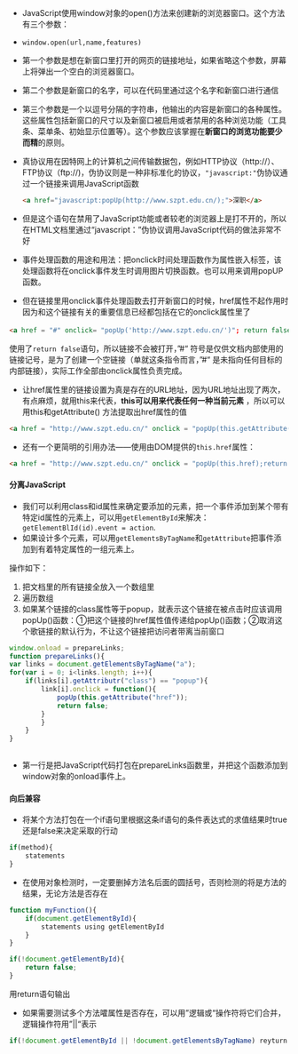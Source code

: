 - JavaScript使用window对象的open()方法来创建新的浏览器窗口。这个方法有三个参数：

- `window.open(url,name,features)`

- 第一个参数是想在新窗口里打开的网页的链接地址，如果省略这个参数，屏幕上将弹出一个空白的浏览器窗口。

- 第二个参数是新窗口的名字，可以在代码里通过这个名字和新窗口进行通信

- 第三个参数是一个以逗号分隔的字符串，他输出的内容是新窗口的各种属性。这些属性包括新窗口的尺寸以及新窗口被启用或者禁用的各种浏览功能（工具条、菜单条、初始显示位置等）。这个参数应该掌握在**新窗口的浏览功能要少而精**的原则。

- 真协议用在因特网上的计算机之间传输数据包，例如HTTP协议（http://）、FTP协议（ftp://)，伪协议则是一种非标准化的协议，`"javascript:"`伪协议通过一个链接来调用JavaScript函数

  ```html
  <a href="javascript:popUp(http://www.szpt.edu.cn/);">深职</a>
  ```

  

- 但是这个语句在禁用了JavaScript功能或者较老的浏览器上是打不开的，所以在HTML文档里通过“javascript：”伪协议调用JavaScript代码的做法非常不好
- 事件处理函数的用途和用法：把onclick时间处理函数作为属性嵌入<a>标签，该处理函数将在onclick事件发生时调用图片切换函数。也可以用来调用popUP函数。
- 但在链接里用onclick事件处理函数去打开新窗口的时候，href属性不起作用时因为和这个链接有关的重要信息已经都包括在它的onclick属性里了

```html
<a href = "#" onclick= "popUp('http://www.szpt.edu.cn/')"; return false;>深职 </a>
```

使用了`return false`语句，所以链接不会被打开，”#“ 符号是仅供文档内部使用的链接记号，是为了创建一个空链接（单就这条指令而言，”#“ 是未指向任何目标的内部链接），实际工作全部由onclick属性负责完成。

- 让href属性里的链接设置为真是存在的URL地址，因为URL地址出现了两次，有点麻烦，就用this来代表，**this可以用来代表任何一种当前元素** ，所以可以用this和getAttribute() 方法提取出href属性的值

```html
<a href = "http://www.szpt.edu.cn/" onclick = "popUp(this.getAttribute('href'));return false;">深职</a>
```

- 还有一个更简明的引用办法——使用由DOM提供的`this.href`属性：

```html
<a href = "http://www.szpt.edu.cn/" onclick = "popUp(this.href);return false;">深职</a>
```

#### 分离JavaScript

- 我们可以利用class和id属性来确定要添加的元素，把一个事件添加到某个带有特定id属性的元素上，可以用`getElementById`来解决：`getElementBlId(id).event = action`.
- 如果设计多个元素，可以用`getElementsByTagName`和`getAttribute`把事件添加到有着特定属性的一组元素上。

操作如下：

1. 把文档里的所有链接全放入一个数组里
2. 遍历数组
3. 如果某个链接的class属性等于popup，就表示这个链接在被点击时应该调用popUp()函数：①把这个链接的href属性值传递给popUp()函数；②取消这个歌链接的默认行为，不让这个链接把访问者带离当前窗口

```js
window.onload = prepareLinks;
function prepareLinks(){
var links = document.getElementsByTagName("a");
for(var i = 0; i<links.length; i++){
    if(links[i].getAttributr("class") == "popup"){
        link[i].onclick = function(){
            popUp(this.getAttribute("href"));
            return false;
        }
        }
    }
}
    
```

- 第一行是把JavaScript代码打包在prepareLinks函数里，并把这个函数添加到window对象的onload事件上。

#### 向后兼容

- 将某个方法打包在一个if语句里根据这条if语句的条件表达式的求值结果时true还是false来决定采取的行动

```js
if(method){
    statements
}
```

- 在使用对象检测时，一定要删掉方法名后面的圆括号，否则检测的将是方法的结果，无论方法是否存在

```js
function myFunction(){
    if(document.getElementById){
        statements using getElementById
    }
}
```

```js
if(!document.getElementById){
    return false;
}
```

用return语句输出

- 如果需要测试多个方法嚯属性是否存在，可以用”逻辑或“操作符将它们合并，逻辑操作符用”||“表示

```js
if(!document.getElementById || !document.getElementsByTagName) reyturn false;
```

